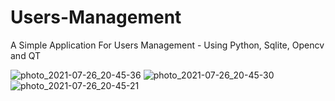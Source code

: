 # Users-Management
A Simple Application For Users Management - Using Python, Sqlite, Opencv and QT

![photo_2021-07-26_20-45-36](https://user-images.githubusercontent.com/72157067/127023159-5e273631-3b89-4841-937f-765ff5c295a1.jpg)
![photo_2021-07-26_20-45-30](https://user-images.githubusercontent.com/72157067/127023147-d8605d8c-c7f2-4008-9c3e-d1bc547cf169.jpg)
![photo_2021-07-26_20-45-21](https://user-images.githubusercontent.com/72157067/127023131-17d5f643-3d7b-4f5c-a4fa-93f890eb4460.jpg)
